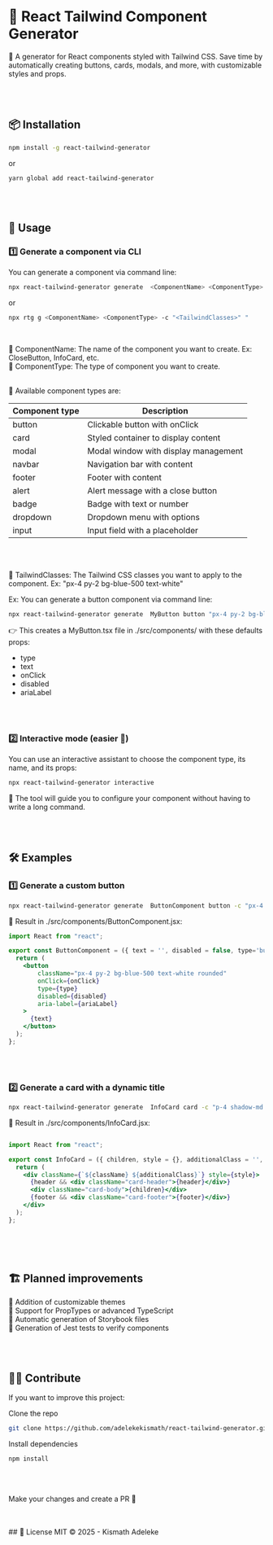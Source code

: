 # 🎨 React Tailwind Component Generator  

🚀 A generator for React components styled with Tailwind CSS.
Save time by automatically creating buttons, cards, modals, and more, with customizable styles and props.


<br>
<br>

## 📦 Installation

```sh
npm install -g react-tailwind-generator
```
or 
```sh
yarn global add react-tailwind-generator
```

<br>
<br>


## 🚀 Usage
### 1️⃣ Generate a component via CLI
You can generate a component via command line:

```sh
npx react-tailwind-generator generate  <ComponentName> <ComponentType> -c "<TailwindClasses>" "
```

or 

```sh
npx rtg g <ComponentName> <ComponentType> -c "<TailwindClasses>" "
```
<br>

🔹 ComponentName: The name of the component you want to create. Ex: CloseButton, InfoCard, etc. <br>
🔹 ComponentType: The type of component you want to create. <br><br>

 🎨 Available component types are:

| Component type | Description |
|----------------|-------------|
| button         | Clickable button with onClick |
| card           | Styled container to display content |
| modal          | Modal window with display management |
| navbar         | Navigation bar with content |
| footer         | Footer with content |
| alert         | Alert message with a close button |
| badge          | Badge with text or number |
| dropdown       | Dropdown menu with options |
| input          | Input field with a placeholder |
<br>
<br>

🔹 TailwindClasses: The Tailwind CSS classes you want to apply to the component. Ex: "px-4 py-2 bg-blue-500 text-white" <br>

  




Ex: You can generate a button component via command line:

```sh
npx react-tailwind-generator generate  MyButton button "px-4 py-2 bg-blue-500 text-white" icon disabled
```

👉 This creates a MyButton.tsx file in ./src/components/ with these defaults props:
 - type
 - text
 - onClick
 - disabled
 - ariaLabel


<br>
<br>


 ### 2️⃣ Interactive mode (easier 📌)
You can use an interactive assistant to choose the component type, its name, and its props:

```sh
npx react-tailwind-generator interactive
```

🔹 The tool will guide you to configure your component without having to write a long command.




<br>
<br>

## 🛠 Examples
### 1️⃣ Generate a custom button

```sh
npx react-tailwind-generator generate  ButtonComponent button -c "px-4 py-2 bg-green-500 text-white" 
```

📌 Result in ./src/components/ButtonComponent.jsx:

```jsx
import React from "react";

export const ButtonComponent = ({ text = '', disabled = false, type='button' , onClick = () => {}, ariaLabel = '' }) => {
  return (
    <button
        className="px-4 py-2 bg-blue-500 text-white rounded"
        onClick={onClick}
        type={type}
        disabled={disabled}
        aria-label={ariaLabel}
    >
      {text}
    </button>
  );
};

```


<br>
<br>


### 2️⃣ Generate a card with a dynamic title

```sh
npx react-tailwind-generator generate  InfoCard card -c "p-4 shadow-md rounded-lg" 
```

📌 Result in ./src/components/InfoCard.jsx:

```jsx

import React from "react";

export const InfoCard = ({ children, style = {}, additionalClass = '', header = null, footer = null }) => {
  return (
    <div className={`${className} ${additionalClass}`} style={style}>
      {header && <div className="card-header">{header}</div>}
      <div className="card-body">{children}</div>
      {footer && <div className="card-footer">{footer}</div>}
    </div>
  );
};
    

```
<br>
<br>



## 🏗 Planned improvements
🔹 Addition of customizable themes <br>
🔹 Support for PropTypes or advanced TypeScript <br>
🔹 Automatic generation of Storybook files <br>
🔹 Generation of Jest tests to verify components <br>


<br>
<br>

## 👨‍💻 Contribute
If you want to improve this project:

Clone the repo
```sh
git clone https://github.com/adelekekismath/react-tailwind-generator.git
```

Install dependencies
```sh
npm install
```


<br>
<br>

Make your changes and create a PR 🚀


<br>
<br>
## 📜 License
MIT © 2025 - Kismath Adeleke

<br>
<br>


